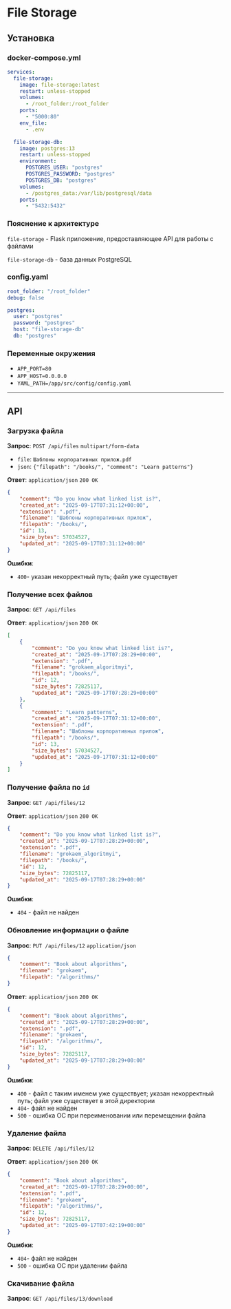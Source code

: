 # File Storage

## Установка

### docker-compose.yml
```yaml
services:
  file-storage:
    image: file-storage:latest
    restart: unless-stopped
    volumes:
      - /root_folder:/root_folder
    ports:
      - "5000:80"
    env_file:
      - .env

  file-storage-db:
    image: postgres:13
    restart: unless-stopped
    environment:
      POSTGRES_USER: "postgres"
      POSTGRES_PASSWORD: "postgres"
      POSTGRES_DB: "postgres"
    volumes:
      - /postgres_data:/var/lib/postgresql/data
    ports:
      - "5432:5432"
```

### Пояснение к архитектуре
`file-storage` - Flask приложение, предоставляющее API для работы с файлами

`file-storage-db` - база данных PostgreSQL 

### config.yaml
```yaml
root_folder: "/root_folder"
debug: false

postgres:
  user: "postgres"
  password: "postgres"
  host: "file-storage-db"
  db: "postgres"
```

### Переменные окружения
- `APP_PORT=80`
- `APP_HOST=0.0.0.0`
- `YAML_PATH=/app/src/config/config.yaml`

---

## API
### Загрузка файла
**Запрос**: `POST /api/files` `multipart/form-data`
- `file`: `Шаблоны корпоративных прилож.pdf`
- `json`: `{"filepath": "/books/", "comment": "Learn patterns"}` 

**Ответ**: `application/json` `200 OK`
```json
{
    "comment": "Do you know what linked list is?",
    "created_at": "2025-09-17T07:31:12+00:00",
    "extension": ".pdf",
    "filename": "Шаблоны корпоративных прилож",
    "filepath": "/books/",
    "id": 13,
    "size_bytes": 57034527,
    "updated_at": "2025-09-17T07:31:12+00:00"
}
```

**Ошибки**:
- `400`- указан некорректный путь; файл уже существует

### Получение всех файлов
**Запрос**: `GET /api/files`

**Ответ**: `application/json` `200 OK`
```json
[
    {
        "comment": "Do you know what linked list is?",
        "created_at": "2025-09-17T07:28:29+00:00",
        "extension": ".pdf",
        "filename": "grokaem_algoritmyi",
        "filepath": "/books/",
        "id": 12,
        "size_bytes": 72825117,
        "updated_at": "2025-09-17T07:28:29+00:00"
    },
    {
        "comment": "Learn patterns",
        "created_at": "2025-09-17T07:31:12+00:00",
        "extension": ".pdf",
        "filename": "Шаблоны корпоративных прилож",
        "filepath": "/books/",
        "id": 13,
        "size_bytes": 57034527,
        "updated_at": "2025-09-17T07:31:12+00:00"
    }
]
```
### Получение файла по `id`
**Запрос**: `GET /api/files/12`

**Ответ**: `application/json` `200 OK`
```json
{
    "comment": "Do you know what linked list is?",
    "created_at": "2025-09-17T07:28:29+00:00",
    "extension": ".pdf",
    "filename": "grokaem_algoritmyi",
    "filepath": "/books/",
    "id": 12,
    "size_bytes": 72825117,
    "updated_at": "2025-09-17T07:28:29+00:00"
}
```

**Ошибки**:
- `404` - файл не найден

### Обновление информации о файле
**Запрос**: `PUT /api/files/12` `application/json`
```json
{
    "comment": "Book about algorithms",
    "filename": "grokaem",
    "filepath": "/algorithms/"
}
```

**Ответ**: `application/json` `200 OK`
```json
{
    "comment": "Book about algorithms",
    "created_at": "2025-09-17T07:28:29+00:00",
    "extension": ".pdf",
    "filename": "grokaem",
    "filepath": "/algorithms/",
    "id": 12,
    "size_bytes": 72825117,
    "updated_at": "2025-09-17T07:28:29+00:00"
}
```

**Ошибки**:
- `400` - файл с таким именем уже существует; указан некорректный путь; файл уже существует в этой директории 
- `404`- файл не найден
- `500` - ошибка ОС при переименовании или перемещении файла

### Удаление файла
**Запрос**: `DELETE /api/files/12`

**Ответ**: `application/json` `200 OK`
```json
{
    "comment": "Book about algorithms",
    "created_at": "2025-09-17T07:28:29+00:00",
    "extension": ".pdf",
    "filename": "grokaem",
    "filepath": "/algorithms/",
    "id": 12,
    "size_bytes": 72825117,
    "updated_at": "2025-09-17T07:42:19+00:00"
}
```

**Ошибки**: 
- `404`- файл не найден
- `500` - ошибка ОС при удалении файла

### Скачивание файла
**Запрос**: `GET /api/files/13/download`